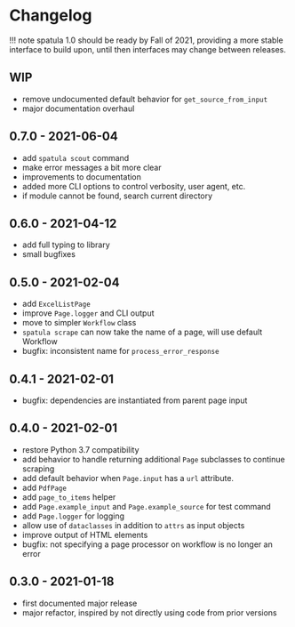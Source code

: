 # Changelog

!!! note
    spatula 1.0 should be ready by Fall of 2021, providing a more stable interface to build upon, until then interfaces may change between releases.

## WIP

- remove undocumented default behavior for `get_source_from_input`
- major documentation overhaul

## 0.7.0 - 2021-06-04

-   add `spatula scout` command
-   make error messages a bit more clear
-   improvements to documentation
-   added more CLI options to control verbosity, user agent, etc.
-   if module cannot be found, search current directory

## 0.6.0 - 2021-04-12

-   add full typing to library
-   small bugfixes

## 0.5.0 - 2021-02-04

-   add `ExcelListPage`
-   improve `Page.logger` and CLI output
-   move to simpler `Workflow` class
-   `spatula scrape` can now take the name of a page, will use default
    Workflow
-   bugfix: inconsistent name for `process_error_response`

## 0.4.1 - 2021-02-01

-   bugfix: dependencies are instantiated from parent page input

## 0.4.0 - 2021-02-01

-   restore Python 3.7 compatibility
-   add behavior to handle returning additional `Page` subclasses to
    continue scraping
-   add default behavior when `Page.input` has a `url` attribute.
-   add `PdfPage`
-   add `page_to_items` helper
-   add `Page.example_input` and `Page.example_source` for test command
-   add `Page.logger` for logging
-   allow use of `dataclasses` in addition to `attrs` as input objects
-   improve output of HTML elements
-   bugfix: not specifying a page processor on workflow is no longer an
    error

## 0.3.0 - 2021-01-18

-   first documented major release
-   major refactor, inspired by not directly using code from prior
    versions
